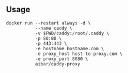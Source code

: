 ## Usage
    
    docker run --restart always -d \
               --name caddy \
               -v $PWD/caddy:/root/.caddy \
               -p 80:80 \
               -p 443:443 \
               -e hostname hostname.com \
               -e proxy_host host-to-proxy.com \
               -e proxy_port 8080 \
               aibar/caddy-proxy